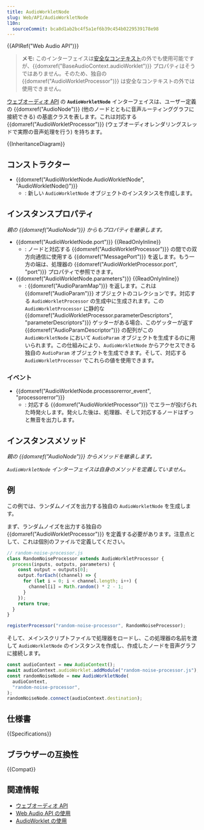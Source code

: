 ```yaml
---
title: AudioWorkletNode
slug: Web/API/AudioWorkletNode
l10n:
  sourceCommit: bca8d1ab2bc4f5a1ef6b39c454b0229539178e98
---
```


{{APIRef("Web Audio API")}}

> **メモ:** このインターフェイスは[安全なコンテキスト](/ja/docs/Web/Security/Secure_Contexts)の外でも使用可能ですが、{{domxref("BaseAudioContext.audioWorklet")}} プロパティはそうではありません。そのため、独自の {{domxref("AudioWorkletProcessor")}} は安全なコンテキストの外では使用できません。

[ウェブオーディオ API](/ja/docs/Web/API/Web_Audio_API) の **`AudioWorkletNode`** インターフェイスは、ユーザー定義の {{domxref("AudioNode")}} (他のノードとともに音声ルーティンググラフに接続できる) の基底クラスを表します。これは対応する {{domxref("AudioWorkletProcessor")}} (ウェブオーディオレンダリングスレッドで実際の音声処理を行う) を持ちます。

{{InheritanceDiagram}}

## コンストラクター

- {{domxref("AudioWorkletNode.AudioWorkletNode", "AudioWorkletNode()")}}
  - : 新しい `AudioWorkletNode` オブジェクトのインスタンスを作成します。

## インスタンスプロパティ

_親の {{domxref("AudioNode")}} からもプロパティを継承します。_

- {{domxref("AudioWorkletNode.port")}} {{ReadOnlyInline}}
  - : ノードと対応する {{domxref("AudioWorkletProcessor")}} の間での双方向通信に使用する {{domxref("MessagePort")}} を返します。もう一方の端は、処理器の {{domxref("AudioWorkletProcessor.port", "port")}} プロパティで参照できます。
- {{domxref("AudioWorkletNode.parameters")}} {{ReadOnlyInline}}
  - : {{domxref("AudioParamMap")}} を返します。これは {{domxref("AudioParam")}} オブジェクトのコレクションです。対応する `AudioWorkletProcessor` の生成中に生成されます。この `AudioWorkletProcessor` に静的な {{domxref("AudioWorkletProcessor.parameterDescriptors", "parameterDescriptors")}} ゲッターがある場合、このゲッターが返す {{domxref("AudioParamDescriptor")}} の配列がこの `AudioWorkletNode` において `AudioParam` オブジェクトを生成するのに用いられます。この仕組みにより、`AudioWorkletNode` からアクセスできる独自の `AudioParam` オブジェクトを生成できます。そして、対応する `AudioWorkletProcessor` でこれらの値を使用できます。

### イベント

- {{domxref("AudioWorkletNode.processorerror_event", "processorerror")}}
  - : 対応する {{domxref("AudioWorkletProcessor")}} でエラーが投げられた時発火します。発火した後は、処理器、そして対応するノードはずっと無音を出力します。

## インスタンスメソッド

_親の {{domxref("AudioNode")}} からメソッドを継承します。_

_`AudioWorkletNode` インターフェイスは自身のメソッドを定義していません。_

## 例

この例では、ランダムノイズを出力する独自の `AudioWorkletNode` を生成します。

まず、ランダムノイズを出力する独自の {{domxref("AudioWorkletProcessor")}} を定義する必要があります。注意点として、これは個別のファイルで定義してください。

```js
// random-noise-processor.js
class RandomNoiseProcessor extends AudioWorkletProcessor {
  process(inputs, outputs, parameters) {
    const output = outputs[0];
    output.forEach((channel) => {
      for (let i = 0; i < channel.length; i++) {
        channel[i] = Math.random() * 2 - 1;
      }
    });
    return true;
  }
}

registerProcessor("random-noise-processor", RandomNoiseProcessor);
```

そして、メインスクリプトファイルで処理器をロードし、この処理器の名前を渡して `AudioWorkletNode` のインスタンスを作成し、作成したノードを音声グラフに接続します。

```js
const audioContext = new AudioContext();
await audioContext.audioWorklet.addModule("random-noise-processor.js");
const randomNoiseNode = new AudioWorkletNode(
  audioContext,
  "random-noise-processor",
);
randomNoiseNode.connect(audioContext.destination);
```

## 仕様書

{{Specifications}}

## ブラウザーの互換性

{{Compat}}

## 関連情報

- [ウェブオーディオ API](/ja/docs/Web/API/Web_Audio_API)
- [Web Audio API の使用](/ja/docs/Web/API/Web_Audio_API/Using_Web_Audio_API)
- [AudioWorklet の使用](/ja/docs/Web/API/Web_Audio_API/Using_AudioWorklet)
